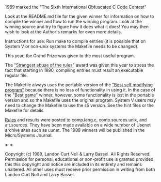 1989 marked the "The Sixth International Obfuscated C Code Contest"


Look at the README.md file for the given winner for information
on how to compile the winner and how to run the winning program.
Look at the winning source and try to figure how it does what it does!
You may then wish to look at the Author's remarks for even more details.

Instructions for use: Run make to compile entries (it is possible
that on System V or non-unix systems the Makefile needs to be
changed).

This year, the Grand Prize was given to the most useful program.

The ["Strangest abuse of the rules"](jar.1/README.md) award was given this year
to stress the fact that starting in 1990, compiling entries must result an
executable regular file.

The Makefile always uses the portable version of the ["Best
self modifying program"](fubar/) because there is no loss of functionality in
using it.  In the case of the ["Best game"](tromp/) winner, however, some
functionality is lost in the portable version and so the Makefile uses
the original program.  System V users may need to change the Makefile
to use the s5 version.  See the hint files or the Makefile for details.

[Rules](rules.txt) and results were posted to comp.lang.c, comp.sources.unix, and
alt.sources.  They have been made available on a wide number of Usenet
archive sites such as uunet.  The 1989 winners will be published in the
Micro/Systems Journal.

=-=

Copyright (c) 1989, Landon Curt Noll & Larry Bassel.
All Rights Reserved.  Permission for personal, educational or non-profit use is
granted provided this this copyright and notice are included in its entirety
and remains unaltered.  All other uses must receive prior permission in writing
from both Landon Curt Noll and Larry Bassel.
